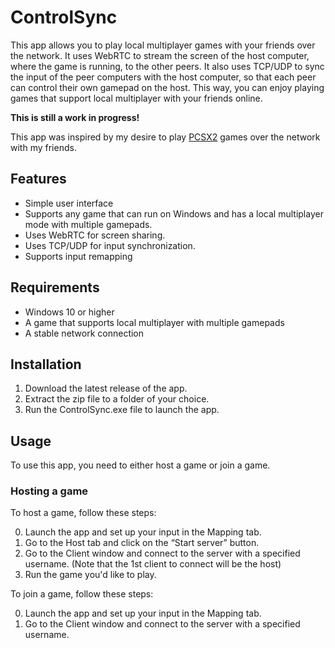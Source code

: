 # ControlSync

This app allows you to play local multiplayer games with your friends over the network. It uses WebRTC to stream the screen of the host computer, where the game is running, to the other peers. It also uses TCP/UDP to sync the input of the peer computers with the host computer, so that each peer can control their own gamepad on the host. This way, you can enjoy playing games that support local multiplayer with your friends online.

**This is still a work in progress!**

This app was inspired by my desire to play [PCSX2](https://pcsx2.net/) games over the network with my friends.

## Features
* Simple user interface
* Supports any game that can run on Windows and has a local multiplayer mode with multiple gamepads.
* Uses WebRTC for screen sharing.
* Uses TCP/UDP for input synchronization.
* Supports input remapping

## Requirements

* Windows 10 or higher
* A game that supports local multiplayer with multiple gamepads
* A stable network connection

## Installation
1. Download the latest release of the app.
2. Extract the zip file to a folder of your choice.
3. Run the ControlSync.exe file to launch the app.

## Usage
To use this app, you need to either host a game or join a game.

### Hosting a game
To host a game, follow these steps:

0. Launch the app and set up your input in the Mapping tab.
1. Go to the Host tab and click on the “Start server” button.
2. Go to the Client window and connect to the server with a specified username. (Note that the 1st client to connect will be the host)
3. Run the game you'd like to play.

To join a game, follow these steps:

0. Launch the app and set up your input in the Mapping tab.
1. Go to the Client window and connect to the server with a specified username.
